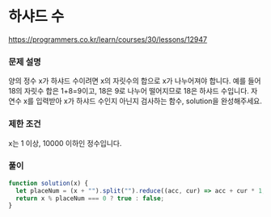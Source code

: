 # 하샤드 수

https://programmers.co.kr/learn/courses/30/lessons/12947

### 문제 설명

양의 정수 x가 하샤드 수이려면 x의 자릿수의 합으로 x가 나누어져야 합니다. 예를 들어 18의 자릿수 합은 1+8=9이고, 18은 9로 나누어 떨어지므로 18은 하샤드 수입니다. 자연수 x를 입력받아 x가 하샤드 수인지 아닌지 검사하는 함수, solution을 완성해주세요.

### 제한 조건

x는 1 이상, 10000 이하인 정수입니다.

### 풀이

```js
function solution(x) {
  let placeNum = (x + "").split("").reduce((acc, cur) => acc + cur * 1, 0);
  return x % placeNum === 0 ? true : false;
}
```
